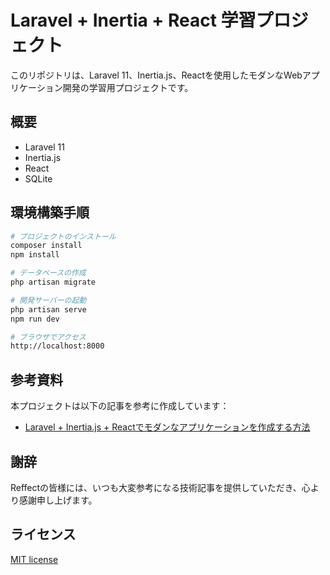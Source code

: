 # Laravel + Inertia + React 学習プロジェクト

このリポジトリは、Laravel 11、Inertia.js、Reactを使用したモダンなWebアプリケーション開発の学習用プロジェクトです。

## 概要

- Laravel 11
- Inertia.js
- React
- SQLite

## 環境構築手順

```bash
# プロジェクトのインストール
composer install
npm install

# データベースの作成
php artisan migrate

# 開発サーバーの起動
php artisan serve
npm run dev

# ブラウザでアクセス
http://localhost:8000
```


## 参考資料

本プロジェクトは以下の記事を参考に作成しています：
- [Laravel + Inertia.js + Reactでモダンなアプリケーションを作成する方法](https://reffect.co.jp/laravel/laravel_inertia_js_react)

## 謝辞

Reffectの皆様には、いつも大変参考になる技術記事を提供していただき、心より感謝申し上げます。

## ライセンス

[MIT license](https://opensource.org/licenses/MIT)
